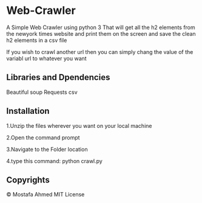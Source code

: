 # Web-Crawler
A Simple Web Crawler using python 3 That will get all the h2 elements from the newyork times website and 
print them on the screen and save the clean h2 elements in a csv file

If you wish to crawl another url then you can simply chang the value of the variabl url to whatever you want

## Libraries and Dpendencies
Beautiful soup
Requests
csv


## Installation  
1.Unzip the files wherever you want on your local machine 

2.Open the command prompt

3.Navigate to the Folder location

4.type this command:
python crawl.py

## Copyrights 
© Mostafa Ahmed
MIT License
